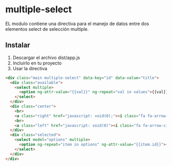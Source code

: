 # multiple-select

EL modulo contiene una directiva para el manejo de datos entre dos elementos select de selección multiple.

## Instalar
1) Descargar el archivo dist/app.js
2) Incluirlo en tu proyecto
3) Usar la directiva

```html
<div class="main multiple-select" data-key="id" data-value="title">
  <div class="available">
    <select multiple>
      <option ng-attr-value="{{val}}" ng-repeat="val in values">{{val}}</option>
    </select>
  </div>
  <div class="center">
    <br>
    <a class="right" href="javascript: void(0);"><i class="fa fa-arrow-circle-o-right"></i></a>
    <br>
    <a class="left" href="javascript: void(0)"><i class="fa fa-arrow-circle-o-left"></i></a>
  </div>
  <div class="selected">
    <select model="options" multiple>
      <option ng-repeat="item in options" ng-attr-value="{{item.id}}">{{item.title}}</option>
    </select>
  </div>
</div>
```

